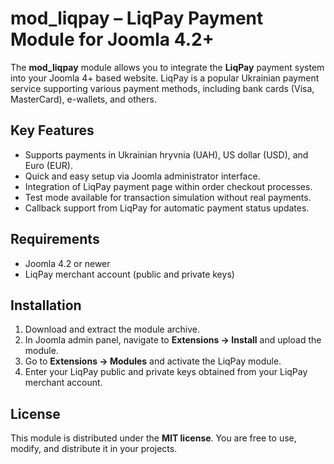 # mod_liqpay – LiqPay Payment Module for Joomla 4.2+

The **mod_liqpay** module allows you to integrate the **LiqPay** payment system into your Joomla 4+ based website. LiqPay is a popular Ukrainian payment service supporting various payment methods, including bank cards (Visa, MasterCard), e-wallets, and others.

## Key Features

- Supports payments in Ukrainian hryvnia (UAH), US dollar (USD), and Euro (EUR).
- Quick and easy setup via Joomla administrator interface.
- Integration of LiqPay payment page within order checkout processes.
- Test mode available for transaction simulation without real payments.
- Callback support from LiqPay for automatic payment status updates.

## Requirements

- Joomla 4.2 or newer
- LiqPay merchant account (public and private keys)

## Installation

1. Download and extract the module archive.
2. In Joomla admin panel, navigate to **Extensions → Install** and upload the module.
3. Go to **Extensions → Modules** and activate the LiqPay module.
4. Enter your LiqPay public and private keys obtained from your LiqPay merchant account.

## License

This module is distributed under the **MIT license**. You are free to use, modify, and distribute it in your projects.

